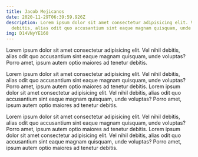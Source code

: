 ```yaml
---
title: Jacob Mejicanos
date: 2020-11-29T06:39:59.926Z
description: Lorem ipsum dolor sit amet consectetur adipisicing elit. Vel nihil
  debitis, alias odit quo accusantium sint eaque magnam quisquam, unde voluptas?
img: D14VNyYE160
---
```


Lorem ipsum dolor sit amet consectetur adipisicing elit. Vel nihil debitis, alias odit quo accusantium sint eaque magnam quisquam, unde voluptas? Porro amet, ipsum autem optio maiores ad tenetur debitis.

Lorem ipsum dolor sit amet consectetur adipisicing elit. Vel nihil debitis, alias odit quo accusantium sint eaque magnam quisquam, unde voluptas? Porro amet, ipsum autem optio maiores ad tenetur debitis. Lorem ipsum dolor sit amet consectetur adipisicing elit. Vel nihil debitis, alias odit quo accusantium sint eaque magnam quisquam, unde voluptas? Porro amet, ipsum autem optio maiores ad tenetur debitis.

Lorem ipsum dolor sit amet consectetur adipisicing elit. Vel nihil debitis, alias odit quo accusantium sint eaque magnam quisquam, unde voluptas? Porro amet, ipsum autem optio maiores ad tenetur debitis. Lorem ipsum dolor sit amet consectetur adipisicing elit. Vel nihil debitis, alias odit quo accusantium sint eaque magnam quisquam, unde voluptas? Porro amet, ipsum autem optio maiores ad tenetur debitis.
